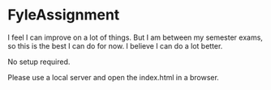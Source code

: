 # FyleAssignment

I feel I can improve on a lot of things. But I am between my semester exams, so this is the best I can do for now. I believe I can do a lot better.

No setup required.

Please use a local server and open the index.html in a browser.